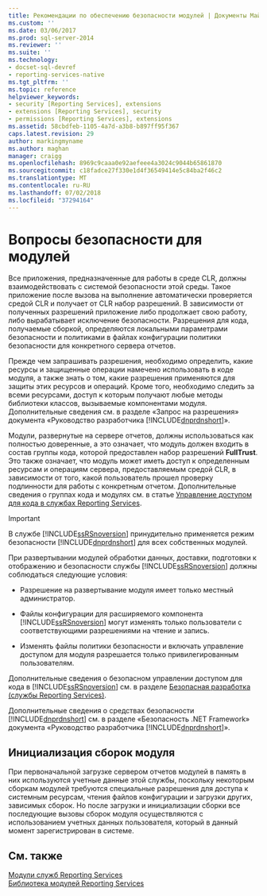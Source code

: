 ```yaml
---
title: Рекомендации по обеспечению безопасности модулей | Документы Майкрософт
ms.custom: ''
ms.date: 03/06/2017
ms.prod: sql-server-2014
ms.reviewer: ''
ms.suite: ''
ms.technology:
- docset-sql-devref
- reporting-services-native
ms.tgt_pltfrm: ''
ms.topic: reference
helpviewer_keywords:
- security [Reporting Services], extensions
- extensions [Reporting Services], security
- permissions [Reporting Services], extensions
ms.assetid: 58cbdfeb-1105-4a7d-a3b8-b897ff95f367
caps.latest.revision: 29
author: markingmyname
ms.author: maghan
manager: craigg
ms.openlocfilehash: 8969c9caaa0e92aefeee4a3024c9044b65861870
ms.sourcegitcommit: c18fadce27f330e1d4f36549414e5c84ba2f46c2
ms.translationtype: MT
ms.contentlocale: ru-RU
ms.lasthandoff: 07/02/2018
ms.locfileid: "37294164"
---
```

# <a name="security-considerations-for-extensions"></a>Вопросы безопасности для модулей
  Все приложения, предназначенные для работы в среде CLR, должны взаимодействовать с системой безопасности этой среды. Такое приложение после вызова на выполнение автоматически проверяется средой CLR и получает от CLR набор разрешений. В зависимости от полученных разрешений приложение либо продолжает свою работу, либо вырабатывает исключение безопасности. Разрешения для кода, получаемые сборкой, определяются локальными параметрами безопасности и политиками в файлах конфигурации политики безопасности для конкретного сервера отчетов.  
  
 Прежде чем запрашивать разрешения, необходимо определить, какие ресурсы и защищенные операции намечено использовать в коде модуля, а также знать о том, какие разрешения применяются для защиты этих ресурсов и операций. Кроме того, необходимо следить за всеми ресурсами, доступ к которым получают любые методы библиотеки классов, вызываемые компонентами модуля. Дополнительные сведения см. в разделе «Запрос на разрешения» документа «Руководство разработчика [!INCLUDE[dnprdnshort](../../includes/dnprdnshort-md.md)]».  
  
 Модули, развернутые на сервере отчетов, должны использоваться как полностью доверенные, а это означает, что модуль должен входить в состав группы кода, которой предоставлен набор разрешений **FullTrust**. Это также означает, что модуль может иметь доступ к определенным ресурсам и операциям сервера, предоставляемым средой CLR, в зависимости от того, какой пользователь прошел проверку подлинности для работы с конкретным отчетом. Дополнительные сведения о группах кода и модулях см. в статье [Управление доступом для кода в службах Reporting Services](secure-development/code-access-security-in-reporting-services.md).  
  
> [!IMPORTANT]  
>  В службе [!INCLUDE[ssRSnoversion](../../includes/ssrsnoversion-md.md)] принудительно применяется режим безопасности [!INCLUDE[dnprdnshort](../../includes/dnprdnshort-md.md)] для всех собственных модулей.  
  
 При развертывании модулей обработки данных, доставки, подготовки к отображению и безопасности службы [!INCLUDE[ssRSnoversion](../../includes/ssrsnoversion-md.md)] должны соблюдаться следующие условия:  
  
-   Разрешение на развертывание модуля имеет только местный администратор.  
  
-   Файлы конфигурации для расширяемого компонента [!INCLUDE[ssRSnoversion](../../includes/ssrsnoversion-md.md)] могут изменять только пользователи с соответствующими разрешениями на чтение и запись.  
  
-   Изменять файлы политики безопасности и включать управление доступом для модуля разрешается только привилегированным пользователям.  
  
 Дополнительные сведения о безопасном управлении доступом для кода в [!INCLUDE[ssRSnoversion](../../includes/ssrsnoversion-md.md)] см. в разделе [Безопасная разработка (службы Reporting Services)](secure-development/secure-development-reporting-services.md).  
  
 Дополнительные сведения о средствах безопасности [!INCLUDE[dnprdnshort](../../includes/dnprdnshort-md.md)] см. в разделе «Безопасность .NET Framework» документа «Руководство разработчика [!INCLUDE[dnprdnshort](../../includes/dnprdnshort-md.md)]».  
  
## <a name="initialization-of-extension-assemblies"></a>Инициализация сборок модуля  
 При первоначальной загрузке сервером отчетов модулей в память в них используются учетные данные этой службы, поскольку некоторым сборкам модулей требуются специальные разрешения для доступа к системным ресурсам, чтения файлов конфигурации и загрузки других, зависимых сборок. Но после загрузки и инициализации сборки все последующие вызовы сборок модуля осуществляются с использованием учетных данных пользователя, который в данный момент зарегистрирован в системе.  
  
## <a name="see-also"></a>См. также  
 [Модули служб Reporting Services](reporting-services-extensions.md)   
 [Библиотека модулей Reporting Services](reporting-services-extension-library.md)  
  
  

